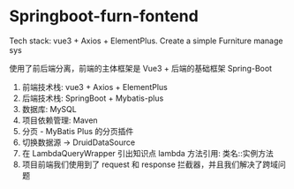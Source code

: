 # Springboot-furn-fontend
Tech stack: vue3 + Axios + ElementPlus.  Create a simple Furniture manage sys


使用了前后端分离，前端的主体框架是 Vue3 + 后端的基础框架 Spring-Boot
1. 前端技术栈: vue3 + Axios + ElementPlus
2. 后端技术栈: SpringBoot + Mybatis-plus
3. 数据库: MySQL
4. 项目依赖管理: Maven
5. 分页 - MyBatis Plus 的分页插件
6. 切换数据源 -> DruidDataSource
7. 在 LambdaQueryWrapper 引出知识点 lambda 方法引用: 类名::实例方法
8. 项目前端我们使用到了 request 和 response 拦截器，并且我们解决了跨域问题
